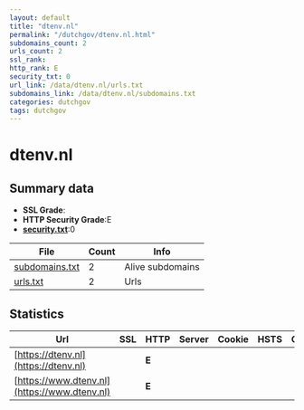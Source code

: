 ```yaml
---
layout: default
title: "dtenv.nl"
permalink: "/dutchgov/dtenv.nl.html"
subdomains_count: 2
urls_count: 2
ssl_rank: 
http_rank: E
security_txt: 0
url_link: /data/dtenv.nl/urls.txt
subdomains_link: /data/dtenv.nl/subdomains.txt
categories: dutchgov
tags: dutchgov
---
```



# dtenv.nl
## Summary data


 - **SSL Grade**:
 - **HTTP Security Grade**:E
 - **[security.txt](https://www.digitaleoverheid.nl/nieuws/standaard-security-txt-nu-verplicht-voor-overheid/)**:0


| File       | Count | Info |
|------------|-------|------|
|[subdomains.txt](/DutchGovScope/data/dtenv.nl/subdomains.txt)|2|Alive subdomains|
|[urls.txt](/DutchGovScope/data/dtenv.nl/urls.txt)|2|Urls|


## Statistics


| Url | SSL | HTTP | Server | Cookie | HSTS | CORS | CTO | CSP | XFO | XXP | RP |FP| Tech |Title |
|--------|-------|-------|------|------|------|------|------|------|------|------|------|------|------|------|
|[https://dtenv.nl](https://dtenv.nl)| | **E**|| | | | | | | | :white_check_mark: | |HSTS||
|[https://www.dtenv.nl](https://www.dtenv.nl)| | **E**|| | | | | | | | :white_check_mark: | |HSTS||


